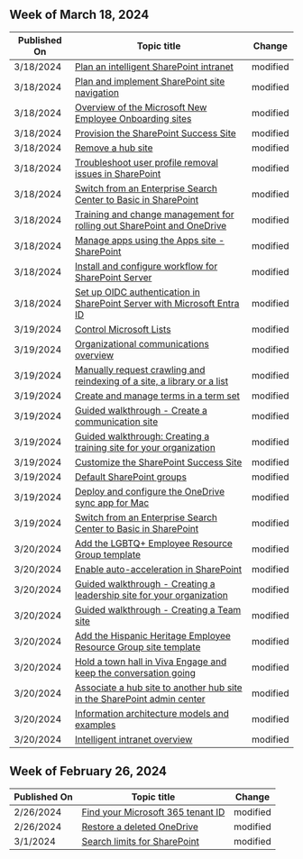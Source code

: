 <!-- This file is generated automatically each week. Changes made to this file will be overwritten.-->



## Week of March 18, 2024


| Published On |Topic title | Change |
|------|------------|--------|
| 3/18/2024 | [Plan an intelligent SharePoint intranet](/SharePoint/plan-intranet) | modified |
| 3/18/2024 | [Plan and implement SharePoint site navigation](/SharePoint/plan-navigation-modern-experience) | modified |
| 3/18/2024 | [Overview of the Microsoft New Employee Onboarding sites](/SharePoint/provision-neo-hub) | modified |
| 3/18/2024 | [Provision the SharePoint Success Site](/SharePoint/provision-sss) | modified |
| 3/18/2024 | [Remove a hub site](/SharePoint/remove-hub-site) | modified |
| 3/18/2024 | [Troubleshoot user profile removal issues in SharePoint](/SharePoint/remove-users) | modified |
| 3/18/2024 | [Switch from an Enterprise Search Center to Basic in SharePoint](/SharePoint/switch-from-enterprise-search-center-to-basic) | modified |
| 3/18/2024 | [Training and change management for rolling out SharePoint and OneDrive](/SharePoint/training-change-management) | modified |
| 3/18/2024 | [Manage apps using the Apps site - SharePoint](/SharePoint/use-app-catalog) | modified |
| 3/18/2024 | [Install and configure workflow for SharePoint Server](/SharePoint/governance/install-and-configure-workflow-for-sharepoint-server) | modified |
| 3/18/2024 | [Set up OIDC authentication in SharePoint Server with Microsoft Entra ID](/SharePoint/security-for-sharepoint-server/set-up-oidc-auth-in-sharepoint-server-with-msaad) | modified |
| 3/19/2024 | [Control Microsoft Lists](/SharePoint/control-lists) | modified |
| 3/19/2024 | [Organizational communications overview](/SharePoint/corporate-communications-overview) | modified |
| 3/19/2024 | [Manually request crawling and reindexing of a site, a library or a list](/SharePoint/crawl-site-content) | modified |
| 3/19/2024 | [Create and manage terms in a term set](/SharePoint/create-and-manage-terms) | modified |
| 3/19/2024 | [Guided walkthrough - Create a communication site](/SharePoint/create-communication-site) | modified |
| 3/19/2024 | [Guided walkthrough: Creating a training site for your organization](/SharePoint/create-training-site) | modified |
| 3/19/2024 | [Customize the SharePoint Success Site](/SharePoint/customize-sss) | modified |
| 3/19/2024 | [Default SharePoint groups](/SharePoint/default-sharepoint-groups) | modified |
| 3/19/2024 | [Deploy and configure the OneDrive sync app for Mac](/SharePoint/deploy-and-configure-on-macos) | modified |
| 3/19/2024 | [Switch from an Enterprise Search Center to Basic in SharePoint](/SharePoint/switch-from-enterprise-search-center-to-basic) | modified |
| 3/20/2024 | [Add the LGBTQ+ Employee Resource Group template](/SharePoint/employee-resource-template) | modified |
| 3/20/2024 | [Enable auto-acceleration in SharePoint](/SharePoint/enable-auto-acceleration) | modified |
| 3/20/2024 | [Guided walkthrough - Creating a leadership site for your organization](/SharePoint/guided-walkthrough-creating-leadership-site) | modified |
| 3/20/2024 | [Guided walkthrough - Creating a Team site](/SharePoint/guided-walkthrough-creating-team-site) | modified |
| 3/20/2024 | [Add the Hispanic Heritage Employee Resource Group site template](/SharePoint/hispanic-erg-template) | modified |
| 3/20/2024 | [Hold a town hall in Viva Engage and keep the conversation going](/SharePoint/hold-town-hall-using-viva-engage) | modified |
| 3/20/2024 | [Associate a hub site to another hub site in the SharePoint admin center](/SharePoint/hub-to-hub-association) | modified |
| 3/20/2024 | [Information architecture models and examples](/SharePoint/information-architecture-models-examples) | modified |
| 3/20/2024 | [Intelligent intranet overview](/SharePoint/intelligent-intranet-overview) | modified |


## Week of February 26, 2024


| Published On |Topic title | Change |
|------|------------|--------|
| 2/26/2024 | [Find your Microsoft 365 tenant ID](/SharePoint/find-your-office-365-tenant-id) | modified |
| 2/26/2024 | [Restore a deleted OneDrive](/SharePoint/restore-deleted-onedrive) | modified |
| 3/1/2024 | [Search limits for SharePoint](/SharePoint/search-limits) | modified |
